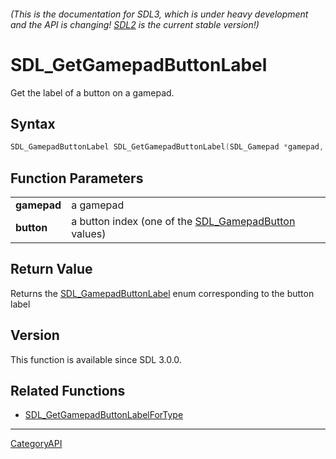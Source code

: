 ###### (This is the documentation for SDL3, which is under heavy development and the API is changing! [SDL2](https://wiki.libsdl.org/SDL2/) is the current stable version!)
# SDL_GetGamepadButtonLabel

Get the label of a button on a gamepad.

## Syntax

```c
SDL_GamepadButtonLabel SDL_GetGamepadButtonLabel(SDL_Gamepad *gamepad, SDL_GamepadButton button);

```

## Function Parameters

|                 |                                                                           |
| --------------- | ------------------------------------------------------------------------- |
| **gamepad**     | a gamepad                                                                 |
| **button**      | a button index (one of the [SDL_GamepadButton](SDL_GamepadButton) values) |

## Return Value

Returns the [SDL_GamepadButtonLabel](SDL_GamepadButtonLabel) enum
corresponding to the button label

## Version

This function is available since SDL 3.0.0.

## Related Functions

* [SDL_GetGamepadButtonLabelForType](SDL_GetGamepadButtonLabelForType)

----
[CategoryAPI](CategoryAPI)

